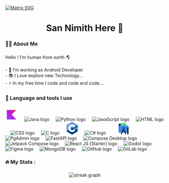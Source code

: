 
[![Matrix SVG](https://raw.githubusercontent.com/rodrigograca31/rodrigograca31/master/matrix.svg)](https://www.youtube.com/watch?v=UnyLfqpyi94&list=RDUnyLfqpyi94&start_radio=1)

###

<h1 align="center">San Nimith Here 👋</h1>

###

<h3 align="left">👩‍💻  About Me</h3>

###

<p align="left">Hello ! I'm human from earth 🌎 <br><br>- 🔭 I’m working as Android Developer<br>- 📚 I Love explore new Technology...<br>- ⚡ In my free time I code and code and code....</p>

###




<h3 align="left">🧰 Language and tools I use</h3>

###

<div align="left">
  <img src="https://github.com/devicons/devicon/blob/v2.15.1/icons/kotlin/kotlin-original.svg" height="40" alt="Kotlin logo"  />
  <img width="12" />
  <img src="https://cdn.jsdelivr.net/gh/devicons/devicon/icons/java/java-original-wordmark.svg" height="40" alt="Java logo"  />
  <img width="12" />
  <img src="https://cdn.jsdelivr.net/gh/devicons/devicon/icons/python/python-original-wordmark.svg" height="40" alt="Python logo"  />
  <img width="12" />
  <img src="https://cdn.jsdelivr.net/gh/devicons/devicon/icons/javascript/javascript-original.svg" height="40" alt="JavaScript logo"  />
  <img width="12" />
  <img src="https://cdn.jsdelivr.net/gh/devicons/devicon/icons/html5/html5-original-wordmark.svg" height="40" alt="HTML logo"  />
  <img width="12" />
  <img src="https://cdn.jsdelivr.net/gh/devicons/devicon/icons/css3/css3-original-wordmark.svg" height="40" alt="CSS logo"  />
  <img width="12" />
  <img src="https://cdn.jsdelivr.net/gh/devicons/devicon/icons/c/c-original.svg" height="40" alt="C logo"  />
  <img width="12" />
  <img src="https://github.com/devicons/devicon/blob/v2.15.1/icons/cplusplus/cplusplus-original.svg" height="40" alt="C++ logo"  />
  <img width="12" />
  <img src="https://cdn.jsdelivr.net/gh/devicons/devicon/icons/csharp/csharp-original.svg" height="40" alt="C# logo"  />
  <img width="12" />
  <!-- Other programming languages can be added here -->

  <img width="12" />
  <img src="https://github.com/devicons/devicon/blob/v2.15.1/icons/androidstudio/androidstudio-original.svg" height="40" alt="Android Studio logo"  />
  <img width="12" />
  <img src="https://cdn.jsdelivr.net/gh/devicons/devicon/icons/postgresql/postgresql-original-wordmark.svg" height="40" alt="PgAdmin logo"  />
  <img width="12" />
  <img src="https://cdn.worldvectorlogo.com/logos/fastapi-1.svg" height="40" alt="FastAPI logo"  />
  <img width="12" />
  <img src="https://seeklogo.com/images/C/compose-multiplatform-logo-49E1D09D49-seeklogo.com.png" height="40" alt="Compose Desktop logo"  />
  <img width="12" />
  <img src="https://avatars.githubusercontent.com/u/71742764?s=200&v=4" height="40" alt="Jetpack Compose logo"  />
  <img width="12" />
  <img src="https://cdn.jsdelivr.net/gh/devicons/devicon/icons/react/react-original-wordmark.svg" height="40" alt="React JS [Starter] logo"  />
  <img width="12" />
  <img src="https://cdn.jsdelivr.net/gh/devicons/devicon/icons/godot/godot-original-wordmark.svg" height="40" alt="Godot logo"  />
  <img width="12" />
  <img src="https://cdn.jsdelivr.net/gh/devicons/devicon/icons/figma/figma-original.svg" height="40" alt="Figma logo"  />
  <img width="12" />
  <img src="https://cdn.jsdelivr.net/gh/devicons/devicon/icons/mongodb/mongodb-original-wordmark.svg" height="40" alt="MongoDB logo"  />
  <img width="12" />
  <img src="https://cdn.jsdelivr.net/gh/devicons/devicon/icons/github/github-original-wordmark.svg" height="40" alt="GitHub logo"  />
  <img width="12" />
  <img src="https://cdn.jsdelivr.net/gh/devicons/devicon/icons/gitlab/gitlab-original-wordmark.svg" height="40" alt="GitLab logo"  />
  <img width="12" />
  <!-- Other tools can be added here -->
</div>



###

<h3 align="left">🔥   My Stats :</h3>

###

<div align="center">
  <img src="https://streak-stats.demolab.com?user=nimithsan&locale=en&mode=daily&theme=dark&hide_border=false&border_radius=5&order=3" height="220" alt="streak graph"  />
</div>

###
